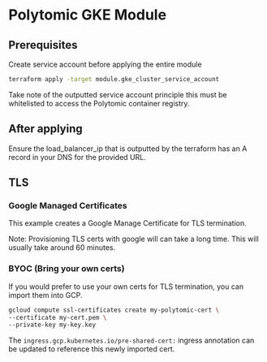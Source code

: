 # Polytomic GKE Module


## Prerequisites 

Create service account before applying the entire module

```sh
terraform apply -target module.gke_cluster_service_account
```

Take note of the outputted service account principle this must be whitelisted 
to access the Polytomic container registry.


## After applying
Ensure the load_balancer_ip that is outputted by the terraform has an A record in your DNS for the provided URL.


## TLS

### Google Managed Certificates

This example creates a Google Manage Certificate for TLS termination.


Note: Provisioning TLS certs with google will can take a long time. This will usually take around 60 minutes.

### BYOC (Bring your own certs)

If you would prefer to use your own certs for TLS termination, you can import them into GCP.

```sh
gcloud compute ssl-certificates create my-polytomic-cert \
--certificate my-cert.pem \
--private-key my-key.key
```

The `ingress.gcp.kubernetes.io/pre-shared-cert:` ingress annotation can be updated to reference this newly imported cert.